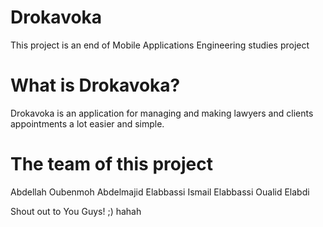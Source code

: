 # Drokavoka
This project is an end of Mobile Applications Engineering studies project 
# What is Drokavoka?
Drokavoka is an application for managing and making lawyers and clients appointments a lot easier and simple.
# The team of this project
Abdellah Oubenmoh
Abdelmajid Elabbassi
Ismail Elabbassi
Oualid Elabdi

Shout out to You Guys! ;) hahah
